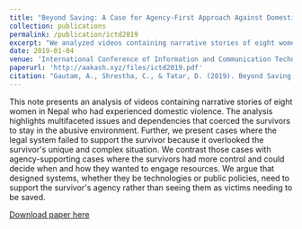 ```yaml
---
title: "Beyond Saving: A Case for Agency-First Approach Against Domestic Violence"
collection: publications
permalink: /publication/ictd2019
excerpt: "We analyzed videos containing narrative stories of eight women in Nepal who had experienced domestic violence. We argue that designed systems, whether they be technologies or public policies, need to support the survivor's agency rather than seeing them as victims needing to be saved."
date: 2019-01-04
venue: 'International Conference of Information and Communication Technologies on Development (ICTD)'
paperurl: 'http://aakash.xyz/files/ictd2019.pdf'
citation: "Gautam, A., Shrestha, C., & Tatar, D. (2019). Beyond Saving: A Case for Agency-First Approach Against Domestic Violence. In <i>Proceedings of the Tenth International Conference on Information and Communication Technologies and Development.</i>"
---
```

This note presents an analysis of videos containing narrative stories of eight women in Nepal who had experienced domestic violence. The analysis highlights multifaceted issues and dependencies that coerced the survivors to stay in the abusive environment. Further, we present cases where the legal system failed to support the survivor because it overlooked the survivor's unique and complex situation. We contrast those cases with agency-supporting cases where the survivors had more control and could decide when and how they wanted to engage resources. We argue that designed systems, whether they be technologies or public policies, need to support the survivor's agency rather than seeing them as victims needing to be saved.

[Download paper here](http://aakash.xyz/files/ictd2019.pdf)
